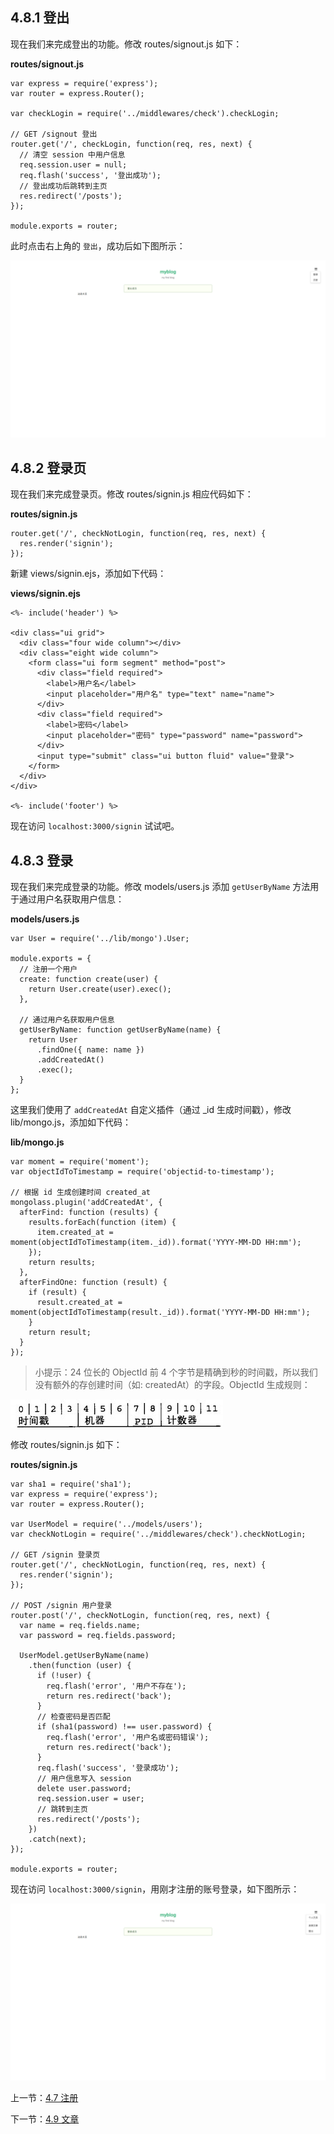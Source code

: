 ## 4.8.1 登出

现在我们来完成登出的功能。修改 routes/signout.js 如下：

**routes/signout.js**

```
var express = require('express');
var router = express.Router();

var checkLogin = require('../middlewares/check').checkLogin;

// GET /signout 登出
router.get('/', checkLogin, function(req, res, next) {
  // 清空 session 中用户信息
  req.session.user = null;
  req.flash('success', '登出成功');
  // 登出成功后跳转到主页
  res.redirect('/posts');
});

module.exports = router;
```

此时点击右上角的 `登出`，成功后如下图所示：

![](./img/4.8.1.png)

## 4.8.2 登录页

现在我们来完成登录页。修改 routes/signin.js 相应代码如下：

**routes/signin.js**

```
router.get('/', checkNotLogin, function(req, res, next) {
  res.render('signin');
});
```

新建 views/signin.ejs，添加如下代码：

**views/signin.ejs**

```
<%- include('header') %>

<div class="ui grid">
  <div class="four wide column"></div>
  <div class="eight wide column">
    <form class="ui form segment" method="post">
      <div class="field required">
        <label>用户名</label>
        <input placeholder="用户名" type="text" name="name">
      </div>
      <div class="field required">
        <label>密码</label>
        <input placeholder="密码" type="password" name="password">
      </div>
      <input type="submit" class="ui button fluid" value="登录">
    </form>  
  </div>
</div>

<%- include('footer') %>
```

现在访问 `localhost:3000/signin` 试试吧。

## 4.8.3 登录

现在我们来完成登录的功能。修改 models/users.js 添加 `getUserByName` 方法用于通过用户名获取用户信息：

**models/users.js**

```
var User = require('../lib/mongo').User;

module.exports = {
  // 注册一个用户
  create: function create(user) {
    return User.create(user).exec();
  },

  // 通过用户名获取用户信息
  getUserByName: function getUserByName(name) {
    return User
      .findOne({ name: name })
      .addCreatedAt()
      .exec();
  }
};
```

这里我们使用了 `addCreatedAt` 自定义插件（通过 _id 生成时间戳），修改 lib/mongo.js，添加如下代码：

**lib/mongo.js**

```
var moment = require('moment');
var objectIdToTimestamp = require('objectid-to-timestamp');

// 根据 id 生成创建时间 created_at
mongolass.plugin('addCreatedAt', {
  afterFind: function (results) {
    results.forEach(function (item) {
      item.created_at = moment(objectIdToTimestamp(item._id)).format('YYYY-MM-DD HH:mm');
    });
    return results;
  },
  afterFindOne: function (result) {
    if (result) {
      result.created_at = moment(objectIdToTimestamp(result._id)).format('YYYY-MM-DD HH:mm');
    }
    return result;
  }
});
```

> 小提示：24 位长的 ObjectId 前 4 个字节是精确到秒的时间戳，所以我们没有额外的存创建时间（如: createdAt）的字段。ObjectId 生成规则：

![](./img/4.8.2.png)


修改 routes/signin.js 如下：

**routes/signin.js**

```
var sha1 = require('sha1');
var express = require('express');
var router = express.Router();

var UserModel = require('../models/users');
var checkNotLogin = require('../middlewares/check').checkNotLogin;

// GET /signin 登录页
router.get('/', checkNotLogin, function(req, res, next) {
  res.render('signin');
});

// POST /signin 用户登录
router.post('/', checkNotLogin, function(req, res, next) {
  var name = req.fields.name;
  var password = req.fields.password;

  UserModel.getUserByName(name)
    .then(function (user) {
      if (!user) {
        req.flash('error', '用户不存在');
        return res.redirect('back');
      }
      // 检查密码是否匹配
      if (sha1(password) !== user.password) {
        req.flash('error', '用户名或密码错误');
        return res.redirect('back');
      }
      req.flash('success', '登录成功');
      // 用户信息写入 session
      delete user.password;
      req.session.user = user;
      // 跳转到主页
      res.redirect('/posts');
    })
    .catch(next);
});

module.exports = router;
```

现在访问 `localhost:3000/signin`，用刚才注册的账号登录，如下图所示：

![](./img/4.8.3.png)

上一节：[4.7 注册](https://github.com/nswbmw/N-blog/blob/master/book/4.7%20%E6%B3%A8%E5%86%8C.md)

下一节：[4.9 文章](https://github.com/nswbmw/N-blog/blob/master/book/4.9%20%E6%96%87%E7%AB%A0.md)

